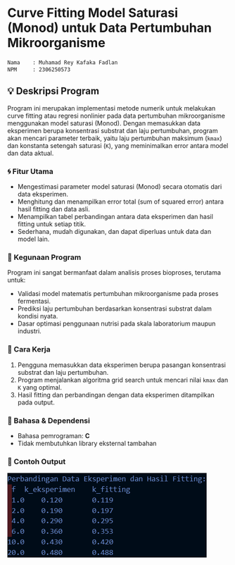 # Curve Fitting Model Saturasi (Monod) untuk Data Pertumbuhan Mikroorganisme
```
Nama    : Muhamad Rey Kafaka Fadlan
NPM     : 2306250573
```
## :bulb: Deskripsi Program

Program ini merupakan implementasi metode numerik untuk melakukan curve fitting atau regresi nonlinier pada data pertumbuhan mikroorganisme menggunakan model saturasi (Monod). Dengan memasukkan data eksperimen berupa konsentrasi substrat dan laju pertumbuhan, program akan mencari parameter terbaik, yaitu laju pertumbuhan maksimum (`kmax`) dan konstanta setengah saturasi (`K`), yang meminimalkan error antara model dan data aktual.

### :cyclone: Fitur Utama
- Mengestimasi parameter model saturasi (Monod) secara otomatis dari data eksperimen.
- Menghitung dan menampilkan error total (sum of squared error) antara hasil fitting dan data asli.
- Menampilkan tabel perbandingan antara data eksperimen dan hasil fitting untuk setiap titik.
- Sederhana, mudah digunakan, dan dapat diperluas untuk data dan model lain.

### :mag_right: Kegunaan Program
Program ini sangat bermanfaat dalam analisis proses bioproses, terutama untuk:
- Validasi model matematis pertumbuhan mikroorganisme pada proses fermentasi.
- Prediksi laju pertumbuhan berdasarkan konsentrasi substrat dalam kondisi nyata.
- Dasar optimasi penggunaan nutrisi pada skala laboratorium maupun industri.

### :notebook: Cara Kerja
1. Pengguna memasukkan data eksperimen berupa pasangan konsentrasi substrat dan laju pertumbuhan.
2. Program menjalankan algoritma grid search untuk mencari nilai `kmax` dan `K` yang optimal.
3. Hasil fitting dan perbandingan dengan data eksperimen ditampilkan pada output.

### :page_facing_up: Bahasa & Dependensi
- Bahasa pemrograman: **C**
- Tidak membutuhkan library eksternal tambahan

### :rocket: Contoh Output
![Output dari Code Curve Fitting](SS_Output.png)